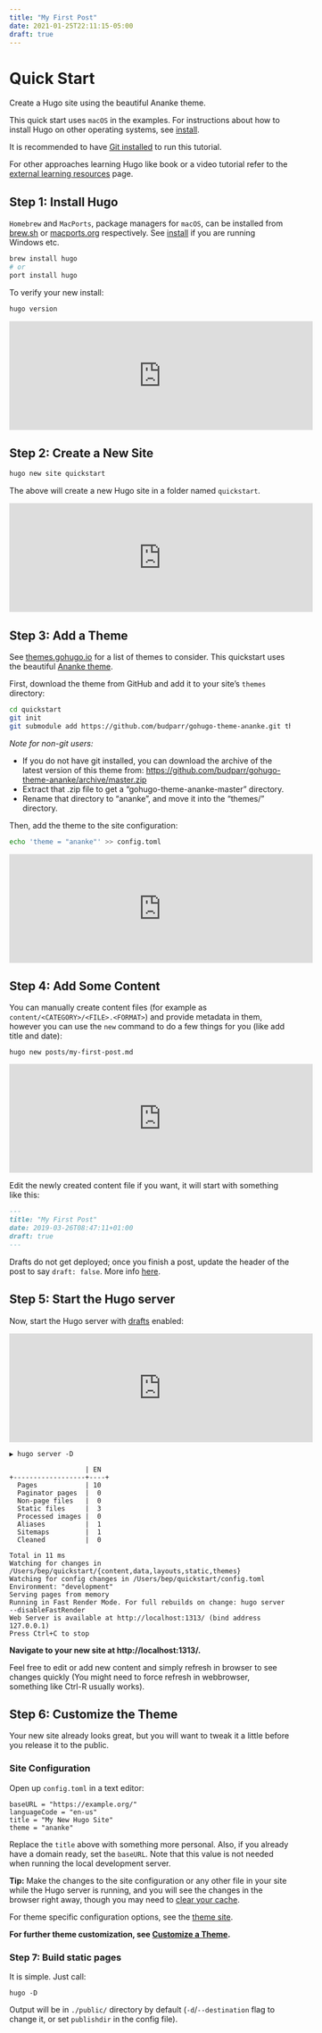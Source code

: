 ```yaml
---
title: "My First Post"
date: 2021-01-25T22:11:15-05:00
draft: true
---
```



# Quick Start

Create a Hugo site using the beautiful Ananke theme.

This quick start uses `macOS` in the examples. For instructions about how to install Hugo on other operating systems, see [install](https://gohugo.io/getting-started/installing).

It is recommended to have [Git installed](https://git-scm.com/downloads) to run this tutorial.

For other approaches learning Hugo like book or a video tutorial refer to the [external learning resources](https://gohugo.io/getting-started/external-learning-resources/) page.

## Step 1: Install Hugo 

`Homebrew` and `MacPorts`, package managers for `macOS`, can be installed from [brew.sh](https://brew.sh/) or [macports.org](https://www.macports.org/) respectively. See [install](https://gohugo.io/getting-started/installing) if you are running Windows etc.

```bash
brew install hugo
# or
port install hugo
```

To verify your new install:

```bash
hugo version
```

<iframe src="https://asciinema.org/a/ItACREbFgvJ0HjnSNeTknxWy9/embed?rows=10" id="asciicast-iframe-ItACREbFgvJ0HjnSNeTknxWy9" name="asciicast-iframe-ItACREbFgvJ0HjnSNeTknxWy9" scrolling="no" allowfullscreen="true" style="overflow: hidden; margin: 0px; border: 0px none; display: inline-block; width: 544px; float: none; visibility: visible; height: 195px;"></iframe>

## Step 2: Create a New Site 

```bash
hugo new site quickstart
```

The above will create a new Hugo site in a folder named `quickstart`.

<iframe src="https://asciinema.org/a/3mf1JGaN0AX0Z7j5kLGl3hSh8/embed?rows=10" id="asciicast-iframe-3mf1JGaN0AX0Z7j5kLGl3hSh8" name="asciicast-iframe-3mf1JGaN0AX0Z7j5kLGl3hSh8" scrolling="no" allowfullscreen="true" style="overflow: hidden; margin: 0px; border: 0px none; display: inline-block; width: 544px; float: none; visibility: visible; height: 195px;"></iframe>

## Step 3: Add a Theme 

See [themes.gohugo.io](https://themes.gohugo.io/) for a list of themes to consider. This quickstart uses the beautiful [Ananke theme](https://themes.gohugo.io/gohugo-theme-ananke/).

First, download the theme from GitHub and add it to your site’s `themes` directory:

```bash
cd quickstart
git init
git submodule add https://github.com/budparr/gohugo-theme-ananke.git themes/ananke
```

*Note for non-git users:*

- If you do not have git installed, you can download the archive of the latest version of this theme from: https://github.com/budparr/gohugo-theme-ananke/archive/master.zip
- Extract that .zip file to get a “gohugo-theme-ananke-master” directory.
- Rename that directory to “ananke”, and move it into the “themes/” directory.

Then, add the theme to the site configuration:

```bash
echo 'theme = "ananke"' >> config.toml
```

<iframe src="https://asciinema.org/a/7naKerRYUGVPj8kiDmdh5k5h9/embed?rows=10" id="asciicast-iframe-7naKerRYUGVPj8kiDmdh5k5h9" name="asciicast-iframe-7naKerRYUGVPj8kiDmdh5k5h9" scrolling="no" allowfullscreen="true" style="overflow: hidden; margin: 0px; border: 0px none; display: inline-block; width: 544px; float: none; visibility: visible; height: 195px;"></iframe>

## Step 4: Add Some Content 

You can manually create content files (for example as `content/<CATEGORY>/<FILE>.<FORMAT>`) and provide metadata in them, however you can use the `new` command to do a few things for you (like add title and date):

```
hugo new posts/my-first-post.md
```

<iframe src="https://asciinema.org/a/eUojYCfRTZvkEiqc52fUsJRBR/embed?rows=10" id="asciicast-iframe-eUojYCfRTZvkEiqc52fUsJRBR" name="asciicast-iframe-eUojYCfRTZvkEiqc52fUsJRBR" scrolling="no" allowfullscreen="true" style="overflow: hidden; margin: 0px; border: 0px none; display: inline-block; width: 544px; float: none; visibility: visible; height: 195px;"></iframe>

Edit the newly created content file if you want, it will start with something like this:

```markdown
---
title: "My First Post"
date: 2019-03-26T08:47:11+01:00
draft: true
---
```

Drafts do not get deployed; once you finish a post, update the header of the post to say `draft: false`. More info [here](https://gohugo.io/getting-started/usage/#draft-future-and-expired-content).

## Step 5: Start the Hugo server 

Now, start the Hugo server with [drafts](https://gohugo.io/getting-started/usage/#draft-future-and-expired-content) enabled:

<iframe src="https://asciinema.org/a/BvJBsF6egk9c163bMsObhuNXj/embed?rows=10" id="asciicast-iframe-BvJBsF6egk9c163bMsObhuNXj" name="asciicast-iframe-BvJBsF6egk9c163bMsObhuNXj" scrolling="no" allowfullscreen="true" style="overflow: hidden; margin: 0px; border: 0px none; display: inline-block; width: 544px; float: none; visibility: visible; height: 195px;"></iframe>

```
▶ hugo server -D

                   | EN
+------------------+----+
  Pages            | 10
  Paginator pages  |  0
  Non-page files   |  0
  Static files     |  3
  Processed images |  0
  Aliases          |  1
  Sitemaps         |  1
  Cleaned          |  0

Total in 11 ms
Watching for changes in /Users/bep/quickstart/{content,data,layouts,static,themes}
Watching for config changes in /Users/bep/quickstart/config.toml
Environment: "development"
Serving pages from memory
Running in Fast Render Mode. For full rebuilds on change: hugo server --disableFastRender
Web Server is available at http://localhost:1313/ (bind address 127.0.0.1)
Press Ctrl+C to stop
```

**Navigate to your new site at http://localhost:1313/.**

Feel free to edit or add new content and simply refresh in browser to see  changes quickly (You might need to force refresh in webbrowser,  something like Ctrl-R usually works).

## Step 6: Customize the Theme 

Your new site already looks great, but you will want to tweak it a little before you release it to the public.

### Site Configuration 

Open up `config.toml` in a text editor:

```
baseURL = "https://example.org/"
languageCode = "en-us"
title = "My New Hugo Site"
theme = "ananke"
```

Replace the `title` above with something more personal. Also, if you already have a domain ready, set the `baseURL`. Note that this value is not needed when running the local development server.

**Tip:** Make the changes to the site configuration or any other file in your  site while the Hugo server is running, and you will see the changes in  the browser right away, though you may need to [clear your cache](https://kb.iu.edu/d/ahic).

For theme specific configuration options, see the [theme site](https://github.com/budparr/gohugo-theme-ananke).

**For further theme customization, see [Customize a Theme](https://gohugo.io/themes/customizing/).**

### Step 7: Build static pages 

It is simple. Just call:

```
hugo -D
```

Output will be in `./public/` directory by default (`-d`/`--destination` flag to change it, or set `publishdir` in the config file).

